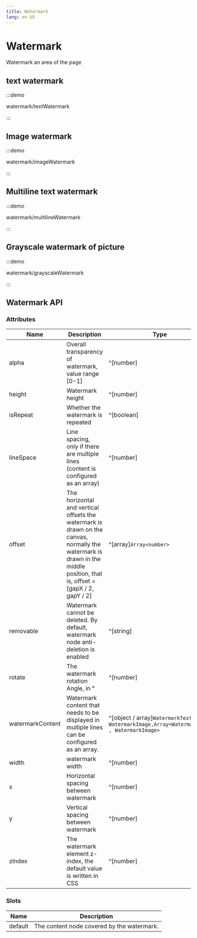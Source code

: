 ```yaml
---
title: Watermark
lang: en-US
---
```


# Watermark

Watermark an area of the page

## text watermark

:::demo

watermark/textWatermark

:::

## Image watermark

:::demo

watermark/imageWatermark

:::

## Multiline text watermark

:::demo

watermark/multilineWatermark

:::

## Grayscale watermark of picture

:::demo

watermark/grayscaleWatermark

:::

## Watermark API

### Attributes

| Name             | Description                                                                                                                                                              | Type                                                                                   | Default | Required |
| ---------------- | ------------------------------------------------------------------------------------------------------------------------------------------------------------------------ | -------------------------------------------------------------------------------------- | ------- | -------- |
| alpha            | Overall transparency of watermark, value range [0-1]                                                                                                                     | ^[number]                                                                              | 1       | No       |
| height           | Watermark height                                                                                                                                                         | ^[number]                                                                              | -       | No       |
| isRepeat         | Whether the watermark is repeated                                                                                                                                        | ^[boolean]                                                                             | true    | No       |
| lineSpace        | Line spacing, only if there are multiple lines (content is configured as an array)                                                                                       | ^[number]                                                                              | 16      | No       |
| offset           | The horizontal and vertical offsets the watermark is drawn on the canvas, normally the watermark is drawn in the middle position, that is, offset = [gapX / 2, gapY / 2] | ^[array]`Array<number>`                                                                | `false` | No       |
| removable        | Watermark cannot be deleted. By default, watermark node anti-deletion is enabled                                                                                         | ^[string]                                                                              | —       | No       |
| rotate           | The watermark rotation Angle, in °                                                                                                                                       | ^[number]                                                                              | -22     | No       |
| watermarkContent | Watermark content that needs to be displayed in multiple lines can be configured as an array.                                                                            | ^[object / array]`WatermarkText, WatermarkImage,Array<WatermarkText , WatermarkImage>` | No      |
| width            | watermark width                                                                                                                                                          | ^[number]                                                                              | —       | No       |
| x                | Horizontal spacing between watermark                                                                                                                                     | ^[number]                                                                              | —       | No       |
| y                | Vertical spacing between watermark                                                                                                                                       | ^[number]                                                                              | —       | No       |
| zIndex           | The watermark element z-index, the default value is written in CSS                                                                                                       | ^[number]                                                                              | 99      | No       |

### Slots

| Name    | Description                                |
| ------- | ------------------------------------------ |
| default | The content node covered by the watermark. |
